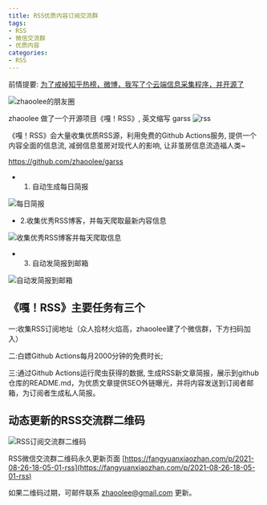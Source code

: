 ```yaml
---
title: RSS优质内容订阅交流群
tags: 
- RSS
- 微信交流群
- 优质内容
categories:
- RSS
---
```




前情提要: [为了戒掉知乎热榜，微博，我写了个云端信息采集程序，并开源了](https://mp.weixin.qq.com/s/h-EdsRfcwGoCmbqbDgRuGg)

![zhaoolee的朋友圈](https://cdn.fangyuanxiaozhan.com/assets/1629974330159km6rsZZW.png)

zhaoolee 做了一个开源项目《嘎！RSS》, 英文缩写 garss
![rss](https://cdn.fangyuanxiaozhan.com/assets/1629974026165TkrRCR16.png)

《嘎！RSS》会大量收集优质RSS源，利用免费的Github Actions服务, 提供一个内容全面的信息流, 减弱信息茧房对现代人的影响, 让非茧房信息流造福人类~ 

https://github.com/zhaoolee/garss

- 1. 自动生成每日简报

![每日简报](https://cdn.fangyuanxiaozhan.com/assets/162997367185881C83WGc.png)

- 2.收集优秀RSS博客，并每天爬取最新内容信息

![收集优秀RSS博客并每天爬取信息](https://cdn.fangyuanxiaozhan.com/assets/1629973871607HAZx2ncp.png)

- 3. 自动发简报到邮箱

![自动发简报到邮箱](https://cdn.fangyuanxiaozhan.com/assets/16299742035911n5K7N4H.png)

## 《嘎！RSS》主要任务有三个

一:收集RSS订阅地址（众人拾材火焰高，zhaoolee建了个微信群，下方扫码加入）

二:白嫖Github Actions每月2000分钟的免费时长;

三:通过Github Actions运行爬虫获得的数据, 生成RSS新文章简报，展示到github仓库的README.md，为优质文章提供SEO外链曝光，并将内容发送到订阅者邮箱，为订阅者生成私人简报。


## 动态更新的RSS交流群二维码

![RSS订阅交流群二维码](https://cdn.fangyuanxiaozhan.com/assets/16299724371562X08p3k5.png)

RSS微信交流群二维码永久更新页面 [https://fangyuanxiaozhan.com/p/2021-08-26-18-05-01-rss](https://fangyuanxiaozhan.com/p/2021-08-26-18-05-01-rss)


如果二维码过期，可邮件联系 zhaoolee@gmail.com 更新。